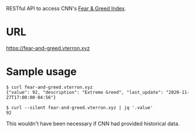 RESTful API to access CNN's [Fear & Greed Index](https://money.cnn.com/data/fear-and-greed/).

# URL

https://fear-and-greed.vterron.xyz

# Sample usage

```
$ curl fear-and-greed.vterron.xyz
{"value": 92, "description": "Extreme Greed", "last_update": "2020-11-27T17:00:00-04:56"}

$ curl --silent fear-and-greed.vterron.xyz | jq '.value'
92
```

This wouldn't have been necessary if CNN had provided historical data.
